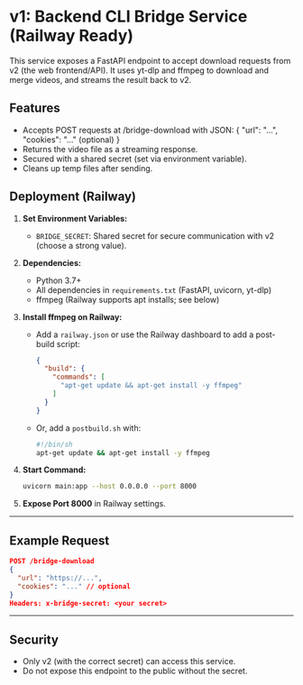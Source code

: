 # v1: Backend CLI Bridge Service (Railway Ready)

This service exposes a FastAPI endpoint to accept download requests from v2 (the web frontend/API). It uses yt-dlp and ffmpeg to download and merge videos, and streams the result back to v2.

## Features
- Accepts POST requests at /bridge-download with JSON: { "url": "...", "cookies": "..." (optional) }
- Returns the video file as a streaming response.
- Secured with a shared secret (set via environment variable).
- Cleans up temp files after sending.

## Deployment (Railway)

1. **Set Environment Variables:**
   - `BRIDGE_SECRET`: Shared secret for secure communication with v2 (choose a strong value).

2. **Dependencies:**
   - Python 3.7+
   - All dependencies in `requirements.txt` (FastAPI, uvicorn, yt-dlp)
   - ffmpeg (Railway supports apt installs; see below)

3. **Install ffmpeg on Railway:**
   - Add a `railway.json` or use the Railway dashboard to add a post-build script:
     ```json
     {
       "build": {
         "commands": [
           "apt-get update && apt-get install -y ffmpeg"
         ]
       }
     }
     ```
   - Or, add a `postbuild.sh` with:
     ```sh
     #!/bin/sh
     apt-get update && apt-get install -y ffmpeg
     ```

4. **Start Command:**
   ```sh
   uvicorn main:app --host 0.0.0.0 --port 8000
   ```

5. **Expose Port 8000** in Railway settings.

---

## Example Request

```json
POST /bridge-download
{
  "url": "https://...",
  "cookies": "..." // optional
}
Headers: x-bridge-secret: <your secret>
```

---

## Security
- Only v2 (with the correct secret) can access this service.
- Do not expose this endpoint to the public without the secret. 